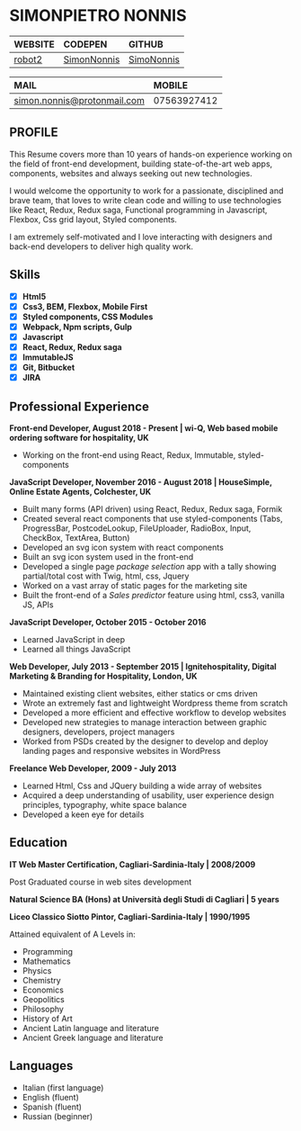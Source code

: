 # SIMONPIETRO NONNIS 

| WEBSITE             | CODEPEN        | GITHUB     |
|:------------------- |:-------------- |:-----------|
| [robot2](https://robot2.org/) | [SimonNonnis](http://codepen.io/SimonNonnis/)    | [SimoNonnis](https://github.com/SimoNonnis) |


| MAIL                 | MOBILE         | 
|:-------------------- |:-------------- |
| simon.nonnis@protonmail.com | 07563927412|

## PROFILE

This Resume covers more than 10 years of hands-on experience working on the field of front-end development, 
building state-of-the-art web apps, components, websites and always seeking out new technologies.

I would welcome the opportunity to work for a passionate, disciplined and brave team, that loves to write clean code and willing to use technologies like React, Redux, Redux saga, Functional programming in Javascript, Flexbox, Css grid layout, Styled components.

I am extremely self-motivated and I love interacting with designers and back-end developers to deliver high quality work.

## Skills

- [x] **Html5**
- [x] **Css3, BEM, Flexbox, Mobile First**
- [x] **Styled components, CSS Modules**
- [x] **Webpack, Npm scripts, Gulp**
- [x] **Javascript**
- [x] **React, Redux, Redux saga**
- [x] **ImmutableJS**
- [x] **Git, Bitbucket**
- [x] **JIRA**
 
## Professional Experience

**Front-end Developer, August 2018 - Present | wi-Q, Web based mobile ordering software for hospitality, UK**
- Working on the front-end using React, Redux, Immutable, styled-components

**JavaScript Developer, November 2016 - August 2018 | HouseSimple, Online Estate Agents, Colchester, UK**
- Built many forms (API driven) using React, Redux, Redux saga, Formik
- Created several react components that use styled-components (Tabs, ProgressBar, PostcodeLookup, FileUploader, RadioBox, Input, CheckBox, TextArea, Button)
- Developed an svg icon system with react components
- Built an svg icon system used in the front-end
- Developed a single page *package selection* app with a tally showing partial/total cost with Twig, html, css, Jquery
- Worked on a vast array of static pages for the marketing site
- Built the front-end of a *Sales predictor* feature using html, css3, vanilla JS, APIs

**JavaScript Developer, October 2015 - October 2016**
- Learned JavaScript in deep
- Learned all things JavaScript

**Web Developer, July 2013 - September 2015 | Ignitehospitality, Digital Marketing & Branding for Hospitality, London, UK**
- Maintained existing client websites, either statics or cms driven
- Wrote an extremely fast and lightweight Wordpress theme from scratch
- Developed a more efficient and effective workflow to develop websites
- Developed new strategies to manage interaction between graphic designers, developers, project managers
- Worked from PSDs created by the designer to develop and deploy landing pages and responsive websites in WordPress

**Freelance Web Developer, 2009 - July 2013**
- Learned Html, Css and JQuery building a wide array of websites
- Acquired a deep understanding of usability, user experience design principles, typography, white space balance
- Developed a keen eye for details

## Education

**IT Web Master Certification, Cagliari-Sardinia-Italy | 2008/2009**

Post Graduated course in web sites development

**Natural Science BA (Hons) at Università degli Studi di Cagliari | 5 years**

**Liceo Classico Siotto Pintor, Cagliari-Sardinia-Italy | 1990/1995**

Attained equivalent of A Levels in: 
- Programming 
- Mathematics
- Physics
- Chemistry
- Economics
- Geopolitics
- Philosophy 
- History of Art 
- Ancient Latin language and literature
- Ancient Greek language and literature

## Languages

- Italian (first language)
- English (fluent)
- Spanish (fluent)
- Russian (beginner)

